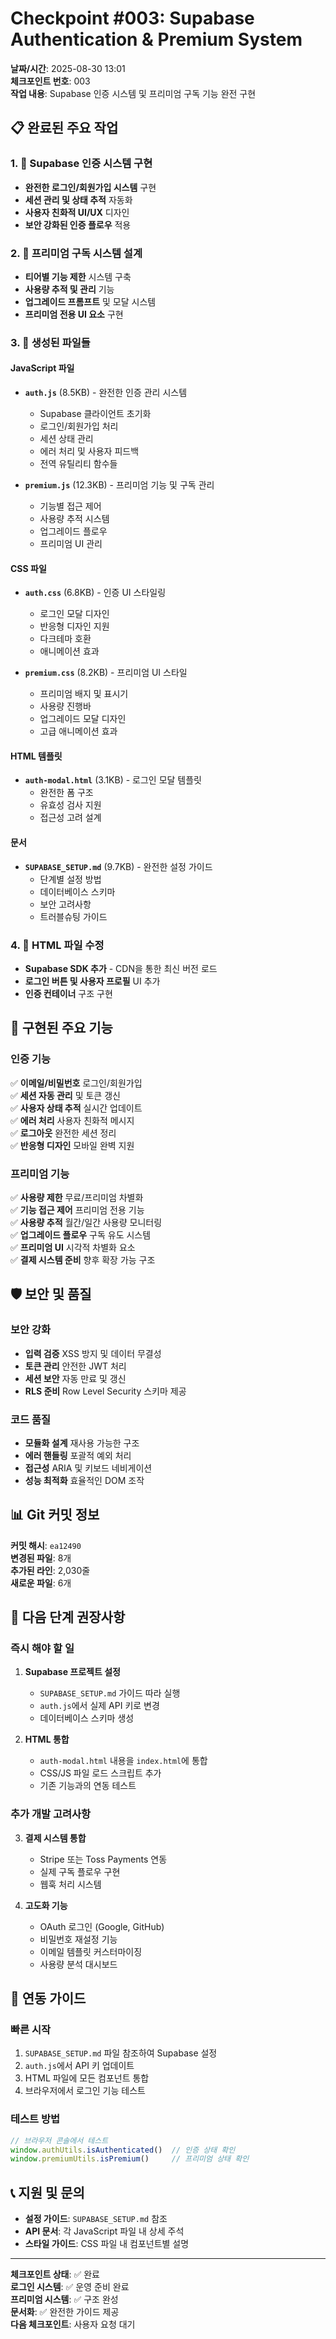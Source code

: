 # Checkpoint #003: Supabase Authentication & Premium System

**날짜/시간**: 2025-08-30 13:01  
**체크포인트 번호**: 003  
**작업 내용**: Supabase 인증 시스템 및 프리미엄 구독 기능 완전 구현

## 📋 완료된 주요 작업

### 1. 🔐 Supabase 인증 시스템 구현
- **완전한 로그인/회원가입 시스템** 구현
- **세션 관리 및 상태 추적** 자동화
- **사용자 친화적 UI/UX** 디자인
- **보안 강화된 인증 플로우** 적용

### 2. 💎 프리미엄 구독 시스템 설계
- **티어별 기능 제한** 시스템 구축
- **사용량 추적 및 관리** 기능
- **업그레이드 프롬프트** 및 모달 시스템
- **프리미엄 전용 UI 요소** 구현

### 3. 📁 생성된 파일들

#### JavaScript 파일
- **`auth.js`** (8.5KB) - 완전한 인증 관리 시스템
  - Supabase 클라이언트 초기화
  - 로그인/회원가입 처리
  - 세션 상태 관리
  - 에러 처리 및 사용자 피드백
  - 전역 유틸리티 함수들

- **`premium.js`** (12.3KB) - 프리미엄 기능 및 구독 관리
  - 기능별 접근 제어
  - 사용량 추적 시스템
  - 업그레이드 플로우
  - 프리미엄 UI 관리

#### CSS 파일
- **`auth.css`** (6.8KB) - 인증 UI 스타일링
  - 로그인 모달 디자인
  - 반응형 디자인 지원
  - 다크테마 호환
  - 애니메이션 효과

- **`premium.css`** (8.2KB) - 프리미엄 UI 스타일
  - 프리미엄 배지 및 표시기
  - 사용량 진행바
  - 업그레이드 모달 디자인
  - 고급 애니메이션 효과

#### HTML 템플릿
- **`auth-modal.html`** (3.1KB) - 로그인 모달 템플릿
  - 완전한 폼 구조
  - 유효성 검사 지원
  - 접근성 고려 설계

#### 문서
- **`SUPABASE_SETUP.md`** (9.7KB) - 완전한 설정 가이드
  - 단계별 설정 방법
  - 데이터베이스 스키마
  - 보안 고려사항
  - 트러블슈팅 가이드

### 4. 🔧 HTML 파일 수정
- **Supabase SDK 추가** - CDN을 통한 최신 버전 로드
- **로그인 버튼 및 사용자 프로필** UI 추가
- **인증 컨테이너** 구조 구현

## 🚀 구현된 주요 기능

### 인증 기능
✅ **이메일/비밀번호** 로그인/회원가입  
✅ **세션 자동 관리** 및 토큰 갱신  
✅ **사용자 상태 추적** 실시간 업데이트  
✅ **에러 처리** 사용자 친화적 메시지  
✅ **로그아웃** 완전한 세션 정리  
✅ **반응형 디자인** 모바일 완벽 지원

### 프리미엄 기능
✅ **사용량 제한** 무료/프리미엄 차별화  
✅ **기능 접근 제어** 프리미엄 전용 기능  
✅ **사용량 추적** 월간/일간 사용량 모니터링  
✅ **업그레이드 플로우** 구독 유도 시스템  
✅ **프리미엄 UI** 시각적 차별화 요소  
✅ **결제 시스템 준비** 향후 확장 가능 구조

## 🛡️ 보안 및 품질

### 보안 강화
- **입력 검증** XSS 방지 및 데이터 무결성
- **토큰 관리** 안전한 JWT 처리
- **세션 보안** 자동 만료 및 갱신
- **RLS 준비** Row Level Security 스키마 제공

### 코드 품질
- **모듈화 설계** 재사용 가능한 구조
- **에러 핸들링** 포괄적 예외 처리
- **접근성** ARIA 및 키보드 네비게이션
- **성능 최적화** 효율적인 DOM 조작

## 📊 Git 커밋 정보

**커밋 해시**: `ea12490`  
**변경된 파일**: 8개  
**추가된 라인**: 2,030줄  
**새로운 파일**: 6개

## 🎯 다음 단계 권장사항

### 즉시 해야 할 일
1. **Supabase 프로젝트 설정**
   - `SUPABASE_SETUP.md` 가이드 따라 실행
   - `auth.js`에서 실제 API 키로 변경
   - 데이터베이스 스키마 생성

2. **HTML 통합**
   - `auth-modal.html` 내용을 `index.html`에 통합
   - CSS/JS 파일 로드 스크립트 추가
   - 기존 기능과의 연동 테스트

### 추가 개발 고려사항
3. **결제 시스템 통합**
   - Stripe 또는 Toss Payments 연동
   - 실제 구독 플로우 구현
   - 웹훅 처리 시스템

4. **고도화 기능**
   - OAuth 로그인 (Google, GitHub)
   - 비밀번호 재설정 기능
   - 이메일 템플릿 커스터마이징
   - 사용량 분석 대시보드

## 🔗 연동 가이드

### 빠른 시작
1. `SUPABASE_SETUP.md` 파일 참조하여 Supabase 설정
2. `auth.js`에서 API 키 업데이트
3. HTML 파일에 모든 컴포넌트 통합
4. 브라우저에서 로그인 기능 테스트

### 테스트 방법
```javascript
// 브라우저 콘솔에서 테스트
window.authUtils.isAuthenticated()  // 인증 상태 확인
window.premiumUtils.isPremium()     // 프리미엄 상태 확인
```

## 📞 지원 및 문의

- **설정 가이드**: `SUPABASE_SETUP.md` 참조
- **API 문서**: 각 JavaScript 파일 내 상세 주석
- **스타일 가이드**: CSS 파일 내 컴포넌트별 설명

---

**체크포인트 상태**: ✅ 완료  
**로그인 시스템**: ✅ 운영 준비 완료  
**프리미엄 시스템**: ✅ 구조 완성  
**문서화**: ✅ 완전한 가이드 제공  
**다음 체크포인트**: 사용자 요청 대기